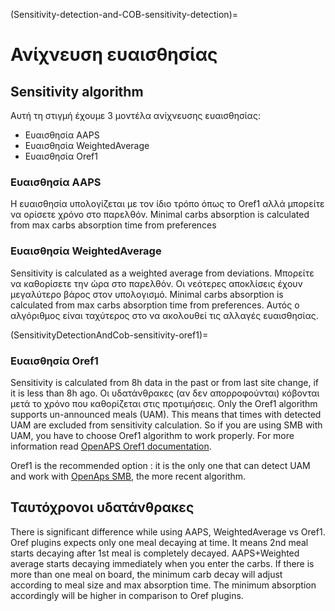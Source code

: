 (Sensitivity-detection-and-COB-sensitivity-detection)=

# Ανίχνευση ευαισθησίας

## Sensitivity algorithm

Αυτή τη στιγμή έχουμε 3 μοντέλα ανίχνευσης ευαισθησίας:

* Ευαισθησία AAPS
* Ευαισθησία WeightedAverage
* Ευαισθησία Oref1

### Ευαισθησία AAPS

Η ευαισθησία υπολογίζεται με τον ίδιο τρόπο όπως το Oref1 αλλά μπορείτε να ορίσετε χρόνο στο παρελθόν. Minimal carbs absorption is calculated from max carbs absorption time from preferences

### Ευαισθησία WeightedAverage

Sensitivity is calculated as a weighted average from deviations. Μπορείτε να καθορίσετε την ώρα στο παρελθόν. Οι νεότερες αποκλίσεις έχουν μεγαλύτερο βάρος στον υπολογισμό. Minimal carbs absorption is calculated from max carbs absorption time from preferences. Αυτός ο αλγόριθμος είναι ταχύτερος στο να ακολουθεί τις αλλαγές ευαισθησίας.

(SensitivityDetectionAndCob-sensitivity-oref1)=

### Ευαισθησία Oref1

Sensitivity is calculated from 8h data in the past or from last site change, if it is less than 8h ago. Οι υδατάνθρακες (αν δεν απορροφούνται) κόβονται μετά το χρόνο που καθορίζεται στις προτιμήσεις. Only the Oref1 algorithm supports un-announced meals (UAM). This means that times with detected UAM are excluded from sensitivity calculation. So if you are using SMB with UAM, you have to choose Oref1 algorithm to work properly. For more information read [OpenAPS Oref1 documentation](https://openaps.readthedocs.io/en/latest/docs/Customize-Iterate/oref1.html).

Oref1 is the recommended option : it is the only one that can detect UAM and work with [OpenAps SMB](#Open-APS-features-super-micro-bolus-smb), the more recent algorithm.

## Ταυτόχρονοι υδατάνθρακες

There is significant difference while using AAPS, WeightedAverage vs Oref1. Oref plugins expects only one meal decaying at time. It means 2nd meal starts decaying after 1st meal is completely decayed. AAPS+Weighted average starts decaying immediately when you enter the carbs. If there is more than one meal on board, the minimum carb decay will adjust according to meal size and max absorption time. The minimum absorption accordingly will be higher in comparison to Oref plugins.